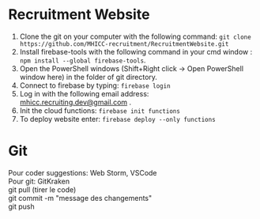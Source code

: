 # Recruitment Website
1. Clone the git on your computer with the following command: ```git clone https://github.com/MHICC-recruitment/RecruitmentWebsite.git```
2. Install firebase-tools with the following command in your cmd window : ```npm install --global firebase-tools```.
3. Open the PowerShell windows (Shift+Right click -> Open PowerShell window here) in the folder of git directory.
4. Connect to firebase by typing: ```firebase login```
5. Log in with the following email address: mhicc.recruiting.dev@gmail.com .
6. Init the cloud functions: ```firebase init functions```
7. To deploy website enter: ```firebase deploy --only functions```

# Git
Pour coder suggestions: Web Storm, VSCode  
Pour git: GitKraken  
git pull (tirer le code)  
git commit -m "message des changements"  
git push  
